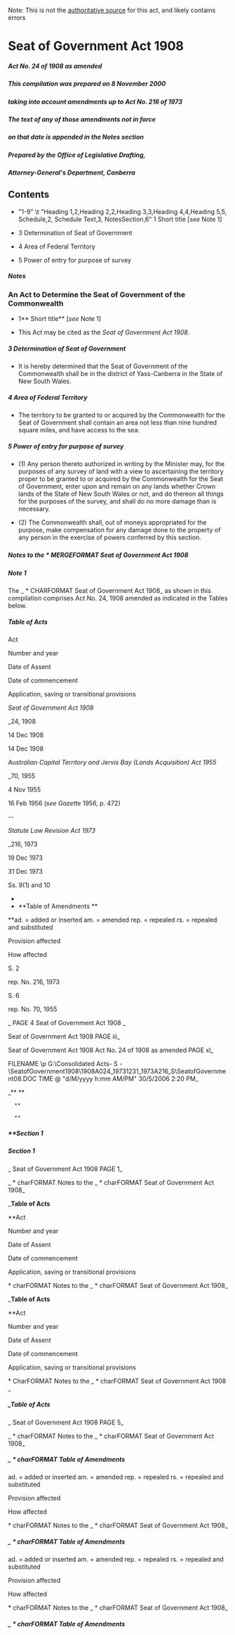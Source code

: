 Note: This is not the [authoritative source](https://www.comlaw.gov.au/Details/C2004C00607) for this act, and likely contains errors

# Seat of Government Act 1908

##### Act No. 24 of 1908 as amended

##### This compilation was prepared on 8 November 2000
##### taking into account amendments up to Act No. 216 of 1973


##### The text of any of those amendments not in force 
##### on that date is appended in the Notes section


##### Prepared by the Office of Legislative Drafting,
##### Attorney-General's Department, Canberra


## 
## Contents


   *   "1-9" \t "Heading 1,2,Heading 2,2,Heading 3,3,Heading 4,4,Heading 5,5, Schedule,2, Schedule Text,3, NotesSection,6" 1	Short title [_see_ Note 1]	 

   * 3	Determination of Seat of Government	 

   * 4	Area of Federal Territory	 

   * 5	Power of entry for purpose of survey	 

##### Notes	 

### 
### An Act to Determine the Seat of Government of the Commonwealth


  * 1**  Short title** [_see_ Note 1]

  * This Act may be cited as the _Seat of Government Act 1908_.

##### 3  Determination of Seat of Government

  * It is hereby determined that the Seat of Government of the Commonwealth shall be in the district of Yass-Canberra in the State of New South Wales.

##### 4  Area of Federal Territory

  * The territory to be granted to or acquired by the Commonwealth for the Seat of Government shall contain an area not less than nine hundred square miles, and have access to the sea. 

##### 5  Power of entry for purpose of survey

  * (1) Any person thereto authorized in writing by the Minister may, for the purposes of any survey of land with a view to ascertaining the territory proper to be granted to or acquired by the Commonwealth for the Seat of Government, enter upon and remain on any lands whether Crown lands of the State of New South Wales or not, and do thereon all things for the purposes of the survey, and shall do no more damage than is necessary. 

  * (2) The Commonwealth shall, out of moneys appropriated for the purpose, make compensation for any damage done to the property of any person in the exercise of powers conferred by this section. 

##### 
##### Notes to the   \* MERGEFORMAT Seat of Government Act 1908


##### Note 1

The _  \* CHARFORMAT Seat of Government Act 1908_ as shown in this compilation comprises Act No. 24, 1908 amended as indicated in the Tables below.

##### Table of Acts

Act

Number 
and year


Date 
of Assent


Date of commencement

Application, saving or transitional provisions

_Seat of Government Act 1908_

_24, 1908

14 Dec 1908

14 Dec 1908

_Australian Capital Territory and Jervis Bay (Lands Acquisition) Act 1955_

_70, 1955

4 Nov 1955

16 Feb 1956 (_see Gazette_ 1956, p. 472)

--

_Statute Law Revision Act 1973_

_216, 1973

19 Dec 1973

31 Dec 1973

Ss. 9(1) and 10

  * 
  * **Table of Amendments **


**ad. = added or inserted      am. = amended      rep. = repealed      rs. = repealed and substituted

Provision affected

How affected

S. 2	

rep. No. 216, 1973

S. 6	

rep. No. 70, 1955

_ PAGE 4              Seat of Government Act 1908       _

  Seat of Government Act 1908                    PAGE iii_

  Seat of Government Act 1908         Act No. 24 of 1908 as amended        PAGE xl_

 FILENAME \p G:\Consolidated Acts\- S -\SeatofGovernment1908\1908A024_19731231_1973A216_S\SeatofGovernment08.DOC  TIME \@ "d/M/yyyy h:mm AM/PM" 30/5/2006 2:20 PM_

_**      **

      **

      **

##### **Section   1

      

      

      

##### Section   1

_  Seat of Government Act 1908                    PAGE 1_

_  \* charFORMAT Notes to the _  \* charFORMAT Seat of Government Act 1908_

_**Table of Acts**

**Act

Number 
and year


Date 
of Assent


Date of commencement

Application, saving or transitional provisions

  \* charFORMAT Notes to the _  \* charFORMAT Seat of Government Act 1908_

_**Table of Acts**

**Act

Number 
and year


Date 
of Assent


Date of commencement

Application, saving or transitional provisions

  \* CharFORMAT Notes to the _  \* charFORMAT Seat of Government Act 1908  _

##### _Table of Acts

_  Seat of Government Act 1908                    PAGE 5_

_  \* charFORMAT Notes to the _  \* charFORMAT Seat of Government Act 1908_

##### _  \* charFORMAT Table of Amendments

ad. = added or inserted      am. = amended      rep. = repealed      rs. = repealed and substituted

Provision affected

How affected

  \* charFORMAT Notes to the _  \* charFORMAT Seat of Government Act 1908_

##### _  \* charFORMAT Table of Amendments

ad. = added or inserted      am. = amended      rep. = repealed      rs. = repealed and substituted

Provision affected

How affected

  \* charFORMAT Notes to the _  \* charFORMAT Seat of Government Act 1908_

##### _  \* charFORMAT Table of Amendments

